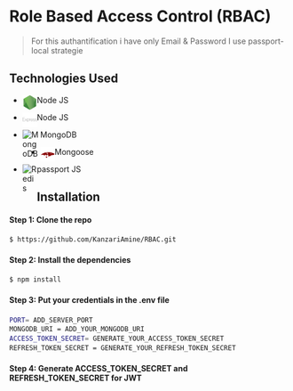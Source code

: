 # Role Based Access Control (RBAC)
> For this authantification i have only Email & Password 
> I use passport-local strategie 

## Technologies Used

- <img align="left" alt="Node.js" width="26px" src="https://raw.githubusercontent.com/github/explore/80688e429a7d4ef2fca1e82350fe8e3517d3494d/topics/nodejs/nodejs.png" /> Node JS

- <img align="left" alt="Node.js" width="26px" src="https://raw.githubusercontent.com/github/explore/80688e429a7d4ef2fca1e82350fe8e3517d3494d/topics/express/express.png" /> Node JS

- <img align="left" alt="MongoDB" width="32px" src="https://cdn.iconscout.com/icon/free/png-256/mongodb-3-1175138.png" /> MongoDB

- <img align="left" alt="Redis" width="26px" src="https://raw.githubusercontent.com/github/explore/80688e429a7d4ef2fca1e82350fe8e3517d3494d/topics/mongoose/mongoose.png" /> Mongoose

- <img align="left" alt="Redis" width="26px" src="https://avatars0.githubusercontent.com/u/1160530?s=200&v=4" />passport JS

## Installation

#### Step 1: Clone the repo

```sh
$ https://github.com/KanzariAmine/RBAC.git
```

#### Step 2: Install the dependencies

```sh
$ npm install
```

#### Step 3: Put your credentials in the .env file

```sh
PORT= ADD_SERVER_PORT
MONGODB_URI = ADD_YOUR_MONGODB_URI
ACCESS_TOKEN_SECRET= GENERATE_YOUR_ACCESS_TOKEN_SECRET
REFRESH_TOKEN_SECRET = GENERATE_YOUR_REFRESH_TOKEN_SECRET
```
#### Step 4: Generate ACCESS_TOKEN_SECRET and  REFRESH_TOKEN_SECRET for JWT

